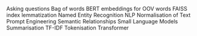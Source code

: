 Asking questions
Bag of words
BERT
embeddings for OOV words
FAISS
index
lemmatization
Named Entity Recognition
NLP
Normalisation of Text
Prompt Engineering
Semantic Relationships
Small Language Models
Summarisation
TF-IDF
Tokenisation
Transformer